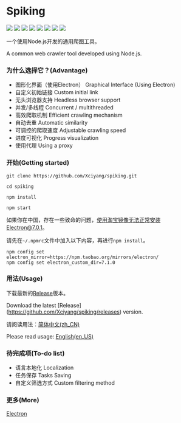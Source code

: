 # Spiking

![](https://img.shields.io/github/watchers/Xciyang/spiking?label=watching)
![](https://img.shields.io/github/stars/Xciyang/spiking)
![](https://img.shields.io/github/downloads/Xciyang/spiking/total)
![](https://img.shields.io/github/v/release/Xciyang/spiking)
![](https://img.shields.io/github/license/Xciyang/spiking)
![](https://img.shields.io/github/languages/top/Xciyang/spiking)
![](https://img.shields.io/github/languages/code-size/Xciyang/spiking)
[![](https://www.codefactor.io/repository/github/xciyang/spiking/badge/master)](https://www.codefactor.io/repository/github/xciyang/spiking/overview/master)

一个使用Node.js开发的通用爬图工具。

A common web crawler tool developed using Node.js.

### 为什么选择它？(Advantage)

- 图形化界面（使用Electron） Graphical Interface (Using Electron)
- 自定义初始链接 Custom initial link
- 无头浏览器支持 Headless browser support 
- 并发/多线程 Concurrent / multithreaded
- 高效爬取机制 Efficient crawling mechanism
- 自动去重 Automatic similarity
- 可调控的爬取速度 Adjustable crawling speed
- 进度可视化 Progress visualization
- 使用代理 Using a proxy

### 开始(Getting started)

```
git clone https://github.com/Xciyang/spiking.git

cd spiking

npm install

npm start
```

如果你在中国，存在一些致命的问题，使用淘宝镜像无法正常安装Electron@7.0.1。

请先在`~/.npmrc`文件中加入以下内容，再进行`npm install`。

```
npm config set electron_mirror=https://npm.taobao.org/mirrors/electron/
npm config set electron_custom_dir=7.1.0
```

### 用法(Usage)

下载最新的[Release](https://github.com/Xciyang/spiking/releases)版本。

Download the latest [Release] (https://github.com/Xciyang/spiking/releases) version.

请阅读用法：[简体中文(zh_CN)](https://github.com/Xciyang/spiking/blob/master/USAGE.md)

Please read usage: [English(en_US)](https://github.com/Xciyang/spiking/blob/master/USAGE_EN.md)

### 待完成项(To-do list)

- 语言本地化 Localization
- 任务保存 Tasks Saving
- 自定义筛选方式 Custom filtering method

### 更多(More)

[Electron](https://github.com/electron/electron)
